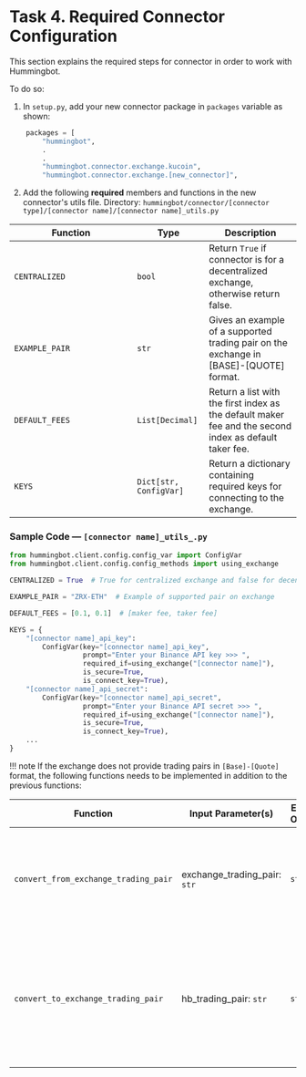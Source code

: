 # Task 4. Required Connector Configuration

This section explains the required steps for connector in order to work with Hummingbot.

To do so:

1. In `setup.py`, add your new connector package in `packages` variable as shown:
```python
    packages = [
        "hummingbot",
        .
        .
        "hummingbot.connector.exchange.kucoin",
        "hummingbot.connector.exchange.[new_connector]",
``` 
2. Add the following **required** members and functions in the new connector's utils file. Directory: `hummingbot/connector/[connector type]/[connector name]/[connector name]_utils.py`

Function<div style="width:200px"/> | Type | Description
---|---|---
`CENTRALIZED` | `bool` | Return `True` if connector is for a decentralized exchange, otherwise return false.
`EXAMPLE_PAIR` | `str` | Gives an example of a supported trading pair on the exchange in [BASE]-[QUOTE] format.
`DEFAULT_FEES` | `List[Decimal]` | Return a list with the first index as the default maker fee and the second index as default taker fee.
`KEYS` | `Dict[str, ConfigVar]` | Return a dictionary containing required keys for connecting to the exchange.


### Sample Code — `[connector name]_utils_.py` 

```python
from hummingbot.client.config.config_var import ConfigVar
from hummingbot.client.config.config_methods import using_exchange

CENTRALIZED = True  # True for centralized exchange and false for decentralized exchange

EXAMPLE_PAIR = "ZRX-ETH"  # Example of supported pair on exchange

DEFAULT_FEES = [0.1, 0.1]  # [maker fee, taker fee]

KEYS = {
    "[connector name]_api_key":
        ConfigVar(key="[connector name]_api_key",
                  prompt="Enter your Binance API key >>> ",
                  required_if=using_exchange("[connector name]"),
                  is_secure=True,
                  is_connect_key=True),
    "[connector name]_api_secret":
        ConfigVar(key="[connector name]_api_secret",
                  prompt="Enter your Binance API secret >>> ",
                  required_if=using_exchange("[connector name]"),
                  is_secure=True,
                  is_connect_key=True),
    ...
}
```

!!! note
    If the exchange does not provide trading pairs in `[Base]-[Quote]` format, the following functions needs to be implemented in addition to the previous functions:

Function<div style="width:200px"/> | Input Parameter(s) | Expected Output(s) | Description
---|---|---|---
`convert_from_exchange_trading_pair` | exchange_trading_pair: `str` | `str` | Converts the exchange's trading pair to `[Base]-[Quote]` formats and return the output.
`convert_to_exchange_trading_pair` | hb_trading_pair: `str` | `str` | Converts HB's `[Base]-[Quote]` trading pair format to the exchange's trading pair format and return the output.


